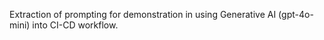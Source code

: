 Extraction of prompting for demonstration in using Generative AI (gpt-4o-mini) into CI-CD workflow.
